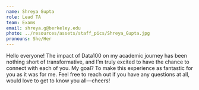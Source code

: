```yaml
---
name: Shreya Gupta
role: Lead TA
team: Exams
email: shreya.g@berkeley.edu
photo: ../resources/assets/staff_pics/Shreya_Gupta.jpg
pronouns: She/Her
---
```

Hello everyone! The impact of Data100 on my academic journey has been nothing short of transformative, and I’m truly excited to have the chance to connect with each of you. My goal? To make this experience as fantastic for you as it was for me. Feel free to reach out if you have any questions at all, would love to get to know you all—cheers!